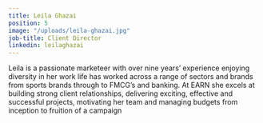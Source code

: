 ```yaml
---
title: Leila Ghazai
position: 5
image: "/uploads/leila-ghazai.jpg"
job-title: Client Director
linkedin: leilaghazai
---
```


Leila is a passionate marketeer with over nine years’ experience enjoying diversity in her work life has worked across a range of sectors and brands from sports brands through to FMCG’s and banking. At EARN she excels at building strong client relationships, delivering exciting, effective and successful projects, motivating her team and managing budgets from inception to fruition of a campaign